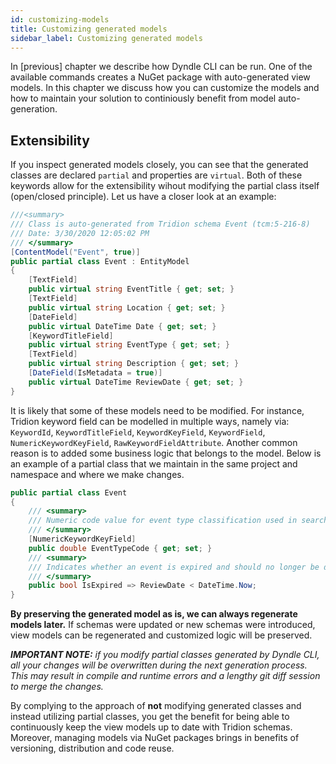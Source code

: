 ```yaml
---
id: customizing-models
title: Customizing generated models
sidebar_label: Customizing generated models
---
```


In [previous] chapter we describe how Dyndle CLI can be run. One of the available commands creates a NuGet package with auto-generated view models. In this chapter we discuss how you can customize the models and how to maintain your solution to continiously benefit from model auto-generation.

## Extensibility

If you inspect generated models closely, you can see that the generated classes are declared `partial` and properties are `virtual`. Both of these keywords allow for the extensibility wihout modifying the partial class itself (open/closed principle). Let us have a closer look at an example:

```c#
///<summary>
/// Class is auto-generated from Tridion schema Event (tcm:5-216-8)
/// Date: 3/30/2020 12:05:02 PM
/// </summary>
[ContentModel("Event", true)]
public partial class Event : EntityModel
{
    [TextField]
    public virtual string EventTitle { get; set; }
    [TextField]
    public virtual string Location { get; set; }
    [DateField]
    public virtual DateTime Date { get; set; }
    [KeywordTitleField]
    public virtual string EventType { get; set; }
    [TextField]
    public virtual string Description { get; set; }
    [DateField(IsMetadata = true)]
    public virtual DateTime ReviewDate { get; set; }
}
```

It is likely that some of these models need to be modified. For instance, Tridion keyword field can be modelled in multiple ways, namely via: `KeywordId`, `KeywordTitleField`, `KeywordKeyField`, `KeywordField`, `NumericKeywordKeyField`, `RawKeywordFieldAttribute`. Another common reason is to added some business logic that belongs to the model. Below is an example of a partial class that we maintain in the same project and namespace and where we make changes.

```c#
public partial class Event
{
    /// <summary>
    /// Numeric code value for event type classification used in search
    /// </summary>
    [NumericKeywordKeyField]
    public double EventTypeCode { get; set; }
    /// <summary>
    /// Indicates whether an event is expired and should no longer be displayed in search
    /// </summary>
    public bool IsExpired => ReviewDate < DateTime.Now;
}

```

**By preserving the generated model as is, we can always regenerate models later.** If schemas were updated or new schemas were introduced, view models can be regenerated and customized logic will be preserved.

_**IMPORTANT NOTE:** if you modify partial classes generated by Dyndle CLI, all your changes will be overwritten during the next generation process. This may result in compile and runtime errors and a lengthy git diff session to merge the changes._

By complying to the approach of **not** modifying generated classes and instead utilizing partial classes, you get the benefit for being able to continuously keep the view models up to date with Tridion schemas. Moreover, managing models via NuGet packages brings in benefits of versioning, distribution and code reuse.
